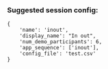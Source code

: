 ### Suggested session config:

```
{
    'name': 'inout',
    'display_name': "In out",
    'num_demo_participants': 6,
    'app_sequence': ['inout'],
    'config_file': 'test.csv'
}
```
